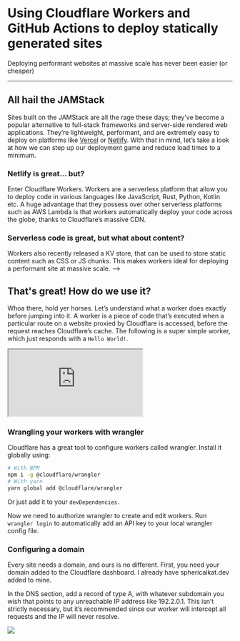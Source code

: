 # Using Cloudflare Workers and GitHub Actions to deploy statically generated sites

<p class="m-0">Deploying performant websites at massive scale has never been easier (or cheaper)</p>

---

## All hail the JAMStack

Sites built on the JAMStack are all the rage these days; they’ve become a popular alternative to full-stack frameworks and server-side rendered web applications. They’re lightweight, performant, and are extremely easy to deploy on platforms like [Vercel](https://vercel.com) or [Netlify](https://netlify.com). With that in mind, let’s take a look at how we can step up our deployment game and reduce load times to a minimum.

### Netlify is great... but?

Enter Cloudflare Workers. Workers are a serverless platform that allow you to deploy code in various languages like JavaScript, Rust, Python, Kotlin etc. A huge advantage that they possess over other serverless platforms such as AWS Lambda is that workers automatically deploy your code across the globe, thanks to Cloudflare’s massive CDN.

### Serverless code is great, but what about content?

Workers also recently released a KV store, that can be used to store static content such as CSS or JS chunks. This makes workers ideal for deploying a performant site at massive scale. -->

## That's great! How do we use it?

Whoa there, hold yer horses. Let’s understand what a worker does exactly before jumping into it.
A worker is a piece of code that’s executed when a particular route on a website proxied by Cloudflare is accessed, before the request reaches Cloudflare’s cache.
The following is a super simple worker, which just responds with a `Hello World!`.

<iframe src="https://gist.github.com/SphericalKat/2f34f6e83c7bc133a0eb33b0dd0ff593.pibb"></iframe>

### Wrangling your workers with wrangler

Cloudflare has a great tool to configure workers called wrangler. Install it globally using:

```bash
# With NPM
npm i -g @cloudflare/wrangler
# With yarn
yarn global add @cloudflare/wrangler
```

Or just add it to your `devDependencies`.

Now we need to authorize wrangler to create and edit workers. Run `wrangler login` to automatically add an API key to your local wrangler config file.

### Configuring a domain

Every site needs a domain, and ours is no different. First, you need your domain added to the Cloudflare dashboard. I already have sphericalkat.dev added to mine.

In the DNS section, add a record of type A, with whatever subdomain you wish that points to any unreachable IP address like 192.2.0.1. This isn’t strictly necessary, but it’s recommended since our worker will intercept all requests and the IP will never resolve.

![](https://miro.medium.com/max/1400/1*LPAwz7akuOu7FzdeiDycQQ.png)

